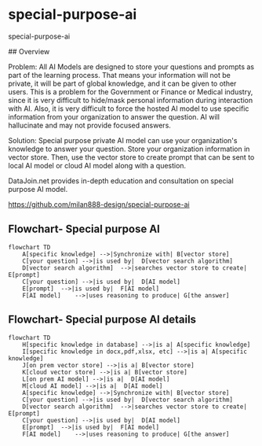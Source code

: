 # special-purpose-ai

special-purpose-ai  



\## Overview  



Problem: All AI Models are designed to store your questions and prompts as part of the learning process. That means your information will not be private, it will be part of global knowledge, and it can be given to other users. This is a problem for the Government or Finance or Medical industry, since it is very difficult to hide/mask personal information during interaction with AI. Also, it is very difficult to force the hosted AI model to use specific information from your organization to answer the question.  AI will hallucinate and may not provide focused answers.  
  
Solution: Special purpose private AI model can use your organization's knowledge to answer your question. Store your organization information in vector store. Then, use the vector store to create prompt that can be sent to local AI model or cloud AI model along with a question.  
  
DataJoin.net provides in-depth education and consultation on special purpose AI model.  
  
https://github.com/milan888-design/special-purpose-ai
  
## Flowchart- Special purpose AI
```mermaid  
flowchart TD  
    A[specific knowledge] -->|Synchronize with| B[vector store]  
    C[your question] -->|is used by|  D[vector search algorithm]     
    D[vector search algorithm]  -->|searches vector store to create| E[prompt] 
    C[your question] -->|is used by|  D[AI model]  
    E[prompt]  -->|is used by|  F[AI model]  
    F[AI model]    -->|uses reasoning to produce| G[the answer] 
```  
  
## Flowchart- Special purpose AI details
```mermaid  
flowchart TD  
    H[specific knowledge in database] -->|is a| A[specific knowledge]  
    I[specific knowledge in docx,pdf,xlsx, etc] -->|is a| A[specific knowledge]  
    J[on prem vector store] -->|is a| B[vector store]  
    K[cloud vector store] -->|is a| B[vector store] 
    L[on prem AI model] -->|is a|  D[AI model]  
    M[cloud AI model] -->|is a|  D[AI model]  
    A[specific knowledge] -->|Synchronize with| B[vector store] 
    C[your question] -->|is used by|  D[vector search algorithm]     
    D[vector search algorithm]  -->|searches vector store to create| E[prompt] 
    C[your question] -->|is used by|  D[AI model]  
    E[prompt]  -->|is used by|  F[AI model]  
    F[AI model]    -->|uses reasoning to produce| G[the answer] 
```  

